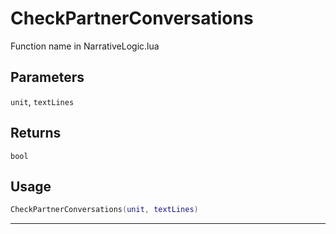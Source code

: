 # CheckPartnerConversations
Function name in NarrativeLogic.lua
## Parameters
`unit`, `textLines`
## Returns
`bool`
## Usage
```lua
CheckPartnerConversations(unit, textLines)
```
---
